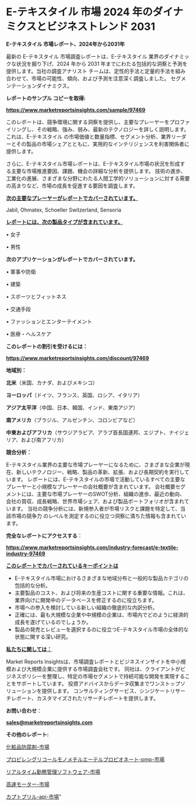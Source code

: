 # E-テキスタイル 市場 2024 年のダイナミクスとビジネストレンド 2031

<strong>E-テキスタイル 市場レポート、2024年から2031年</strong>

最新の E-テキスタイル 市場調査レポートは、E-テキスタイル 業界のダイナミックな状況を掘り下げ、2024 年から 2031 年までにわたる包括的な洞察と予測を提供します。当社の調査アナリスト チームは、定性的手法と定量的手法を組み合わせて、市場の可能性、傾向、および予測を注意深く調査しました。 セグメンテーションダイナミクス。



<strong>レポートのサンプル コピーを取得:</strong> <a href=https://www.marketreportsinsights.com/sample/97469>

<strong><u>https://www.marketreportsinsights.com/sample/97469</u></strong></a>

このレポートは、競争環境に関する洞察を提供し、主要なプレーヤーをプロファイリングし、その戦略、強み、弱み、最新のテクノロジーを詳しく説明します。 これは、E-テキスタイル の市場価値と数量指標、セグメント分析、業界リーダーとその製品の市場シェアとともに、実用的なインテリジェンスを利害関係者に提供します。

さらに、E-テキスタイル市場レポートは、E-テキスタイル市場の状況を形成する主要な市場推進要因、課題、機会の詳細な分析を提供します。 技術の進歩、工業化の進展、さまざまな分野にわたる人間工学的ソリューションに対する需要の高まりなど、市場の成長を促進する要因を調査します。



<strong><u>次の主要なプレーヤーがレポートでカバーされています。</u></strong>

Jabil, Ohmatex, Schoeller Switzerland, Sensoria



<strong><u><b>レポートには、次の製品タイプが含まれています。</b></u></strong>

• 女子

• 男性



<strong><b>次のアプリケーションがレポートでカバーされています。</b></strong>

• 軍事や防衛

• 建築

• スポーツとフィットネス

• 交通手段

• ファッションとエンターテイメント

• 医療・ヘルスケア



<strong><b>このレポートの割引を受けるには：</b></strong><a href=https://www.marketreportsinsights.com/discount/97469>

<strong><u>https://www.marketreportsinsights.com/discount/97469</u></strong></a>



<strong>地域別：</strong>



<strong>北米</strong>（米国、カナダ、およびメキシコ）



<strong>ヨーロッパ</strong>（ドイツ、フランス、英国、ロシア、イタリア）



<strong>アジア太平洋</strong>（中国、日本、韓国、インド、東南アジア）



<strong>南アメリカ</strong>（ブラジル、アルゼンチン、コロンビアなど）



<strong>中東およびアフリカ</strong>（サウジアラビア、アラブ首長国連邦、エジプト、ナイジェリア、および南アフリカ）



<strong>競合分析：</strong>

E-テキスタイル業界の主要な市場プレーヤーになるために、さまざまな企業が現在、新しいテクノロジー、戦略、製品の革新、拡張、および長期契約を実行しています。 レポートには、E-テキスタイルの市場で活動しているすべての主要なプレーヤーと小規模なプレーヤーの会社概要が含まれています。 会社概要セグメントには、主要な市場プレーヤーのSWOT分析、組織の進歩、最近の動向、会社の買収、成長戦略、世界市場シェア、および製品ポートフォリオが含まれています。 当社の競争分析には、新規参入者が市場リスクと課題を特定して、当該市場の競争力 のレベルを測定するのに役立つ洞察に満ちた情報も含まれています。



<strong>完全なレポートにアクセスする</strong>：

<a href=https://www.marketreportsinsights.com/industry-forecast/e-textile-industry-97469>

<strong><u>https://www.marketreportsinsights.com/industry-forecast/e-textile-industry-97469</u></strong></a>



<strong><u><b>このレポートでカバーされているキーポイントは</b></u></strong>
<ul>
  <li>E-テキスタイル市場におけるさまざまな地域分布と一般的な製品カテゴリの包括的な分析。</li>
  <li>主要製品のコスト、および将来の生産コストに関する重要な情報。これは、業界向けに開発中のデータベースを修正するのに役立ちます。</li>
  <li>市場への参入を検討している新しい組織の徹底的な内訳分析。</li>
  <li>正確には、最も大規模な企業や中規模の企業は、市場内でどのように経済的成長を遂げているのでしょうか。</li>
  <li>製品の発売とレビューを選択するのに役立つE-テキスタイル市場の全体的な状態に関する深い研究。</li>
</ul>


<strong><u><b>私たちに関しては：</b></u></strong>

Market Reports Insightsは、市場調査レポートとビジネスインサイトを中小規模および大規模企業に提供する市場調査会社です。 同社は、クライアントがビジネスポリシーを整理し、特定の市場セグメントで持続可能な開発を実現することをサポートしています。 投資アドバイスからデータ収集までワンストップソリューションを提供します。 コンサルティングサービス、シンジケートリサーチレポート、カスタマイズされたリサーチレポートを提供します。



<strong><b>お問い合わせ</b></strong>：

<a href=mailto:sales@marketreportsinsights.com>

<strong><u>sales@marketreportsinsights.com</u></strong></a>



<strong>その他のレポート:</strong>

<a href=https://www.linkedin.com/pulse/化粧品防腐剤-市場-2023-最新の-cagr-および成長分析-2030-kt7tf/>化粧品防腐剤-市場</a>

<a href=https://www.linkedin.com/pulse/プロピレングリコールモノメチルエーテルプロピオネート-pmp-市場-2023-競争分析と事業成長-2030-pr-news-hub-sezlf/>プロピレングリコールモノメチルエーテルプロピオネート-pmp-市場</a>

<a href=https://www.linkedin.com/pulse/リアルタイム勤務管理ソフトウェア-市場-2023-総合分析と事業成長戦略-tkh1f/>リアルタイム勤務管理ソフトウェア-市場</a>

<a href=https://www.linkedin.com/pulse/高速モーター-市場-2023-推進要因と成長機会-2030-data-dive-discoveries-24-analysis-mzhrf/>高速モーター-市場</a>

<a href=https://www.linkedin.com/pulse/カプトプリル-api-市場-2023-収益と成長ドライバー-2030-dorof/>カプトプリル-api-市場</a>"
